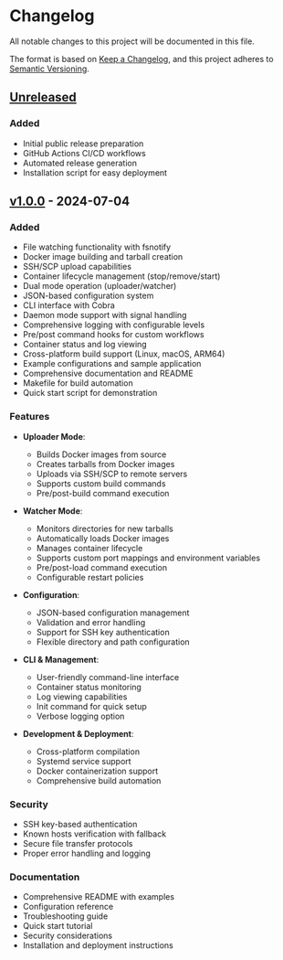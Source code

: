 # Changelog

All notable changes to this project will be documented in this file.

The format is based on [Keep a Changelog](https://keepachangelog.com/en/1.0.0/),
and this project adheres to [Semantic Versioning](https://semver.org/spec/v2.0.0.html).

## [Unreleased]

### Added

- Initial public release preparation
- GitHub Actions CI/CD workflows
- Automated release generation
- Installation script for easy deployment

## [v1.0.0] - 2024-07-04

### Added

- File watching functionality with fsnotify
- Docker image building and tarball creation
- SSH/SCP upload capabilities
- Container lifecycle management (stop/remove/start)
- Dual mode operation (uploader/watcher)
- JSON-based configuration system
- CLI interface with Cobra
- Daemon mode support with signal handling
- Comprehensive logging with configurable levels
- Pre/post command hooks for custom workflows
- Container status and log viewing
- Cross-platform build support (Linux, macOS, ARM64)
- Example configurations and sample application
- Comprehensive documentation and README
- Makefile for build automation
- Quick start script for demonstration

### Features

- **Uploader Mode**:

  - Builds Docker images from source
  - Creates tarballs from Docker images
  - Uploads via SSH/SCP to remote servers
  - Supports custom build commands
  - Pre/post-build command execution

- **Watcher Mode**:

  - Monitors directories for new tarballs
  - Automatically loads Docker images
  - Manages container lifecycle
  - Supports custom port mappings and environment variables
  - Pre/post-load command execution
  - Configurable restart policies

- **Configuration**:

  - JSON-based configuration management
  - Validation and error handling
  - Support for SSH key authentication
  - Flexible directory and path configuration

- **CLI & Management**:

  - User-friendly command-line interface
  - Container status monitoring
  - Log viewing capabilities
  - Init command for quick setup
  - Verbose logging option

- **Development & Deployment**:
  - Cross-platform compilation
  - Systemd service support
  - Docker containerization support
  - Comprehensive build automation

### Security

- SSH key-based authentication
- Known hosts verification with fallback
- Secure file transfer protocols
- Proper error handling and logging

### Documentation

- Comprehensive README with examples
- Configuration reference
- Troubleshooting guide
- Quick start tutorial
- Security considerations
- Installation and deployment instructions

[Unreleased]: https://github.com/umarahsan/fws/compare/v1.0.0...HEAD
[v1.0.0]: https://github.com/umarahsan/fws/releases/tag/v1.0.0
